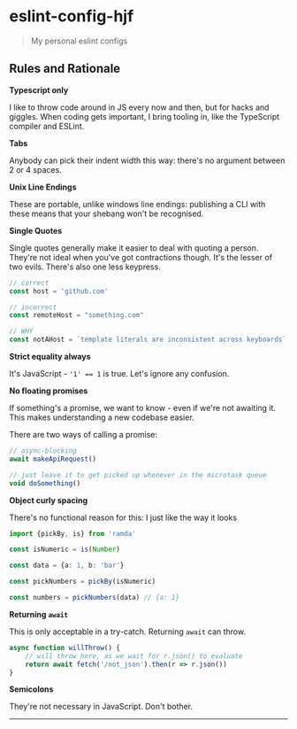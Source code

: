 # eslint-config-hjf

> My personal eslint configs

## Rules and Rationale

**Typescript only**

I like to throw code around in JS every now and then, but for hacks and giggles.
When coding gets important, I bring tooling in, like the TypeScript compiler and ESLint.

**Tabs**

Anybody can pick their indent width this way: there's no argument between 2 or 4 spaces.

**Unix Line Endings**

These are portable, unlike windows line endings: publishing a CLI with these means that your shebang won't be recognised.

**Single Quotes**

Single quotes generally make it easier to deal with quoting a person. They're not ideal when you've got contractions though. It's the lesser of two evils. There's also one less keypress.

```ts 
// correct
const host = 'github.com'

// incorrect
const remoteHost = "something.com"

// WHY
const notAHost = `template literals are inconsistent across keyboards`
```

**Strict equality always**

It's JavaScript - `'1' == 1` is true. Let's ignore any confusion.

**No floating promises**

If something's a promise, we want to know - even if we're not awaiting it. This makes understanding a new codebase easier.

There are two ways of calling a promise:

```ts
// async-blocking
await makeApiRequest()

// just leave it to get picked up whenever in the microtask queue
void doSomething()
```

**Object curly spacing**

There's no functional reason for this: I just like the way it looks

```ts
import {pickBy, is} from 'ramda'

const isNumeric = is(Number)

const data = {a: 1, b: 'bar'}

const pickNumbers = pickBy(isNumeric)

const numbers = pickNumbers(data) // {a: 1}
```

**Returning `await`**

This is only acceptable in a try-catch. Returning `await` can throw. 

```ts
async function willThrow() {
	// will throw here, as we wait for r.json() to evaluate
	return await fetch('/not_json').then(r => r.json())
}
```

**Semicolons**

They're not necessary in JavaScript. Don't bother.

---
